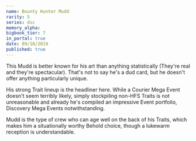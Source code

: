 ```yaml
---
name: Bounty Hunter Mudd
rarity: 5
series: dsc
memory_alpha:
bigbook_tier: 7
in_portal: true
date: 09/10/2019
published: true
---
```


This Mudd is better known for his art than anything statistically (They're real and they're spectacular). That's not to say he's a dud card, but he doesn't offer anything particularly unique.

His strong Trait lineup is the headliner here. While a Courier Mega Event doesn't seem terribly likely, simply stockpiling non-HFS Traits is not unreasonable and already he's compiled an impressive Event portfolio, Discovery Mega Events notwithstanding.

Mudd is the type of crew who can age well on the back of his Traits, which makes him a situationally worthy Behold choice, though a lukewarm reception is understandable.

